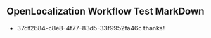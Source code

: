 ## OpenLocalization Workflow Test MarkDown
* 37df2684-c8e8-4f77-83d5-33f9952fa46c thanks!

<!--HONumber=Aug16_HO4-->


